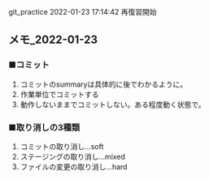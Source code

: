 git_practice
2022-01-23 17:14:42
再復習開始
## メモ_2022-01-23
### ■コミット
1. コミットのsummaryは具体的に後でわかるように。
2. 作業単位でコミットする
3. 動作しないままでコミットしない。ある程度動く状態で。

### ■取り消しの3種類
1. コミットの取り消し…soft
2. ステージングの取り消し…mixed
3. ファイルの変更の取り消し…hard

